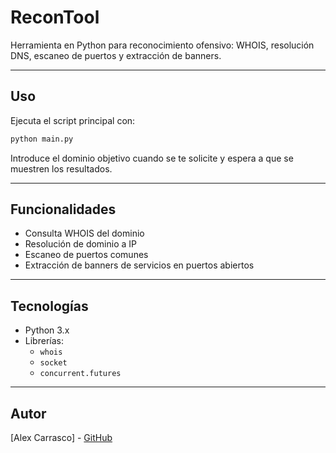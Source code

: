 # ReconTool

Herramienta en Python para reconocimiento ofensivo: WHOIS, resolución DNS, escaneo de puertos y extracción de banners.

---

## Uso

Ejecuta el script principal con:

```bash
python main.py
```

Introduce el dominio objetivo cuando se te solicite y espera a que se muestren los resultados.

---

## Funcionalidades

- Consulta WHOIS del dominio  
- Resolución de dominio a IP  
- Escaneo de puertos comunes  
- Extracción de banners de servicios en puertos abiertos  

---

## Tecnologías

- Python 3.x  
- Librerías:  
  - `whois`  
  - `socket`  
  - `concurrent.futures`  

---

## Autor

[Alex Carrasco] - [GitHub](https://github.com/AlexCarrascoLlorca)
